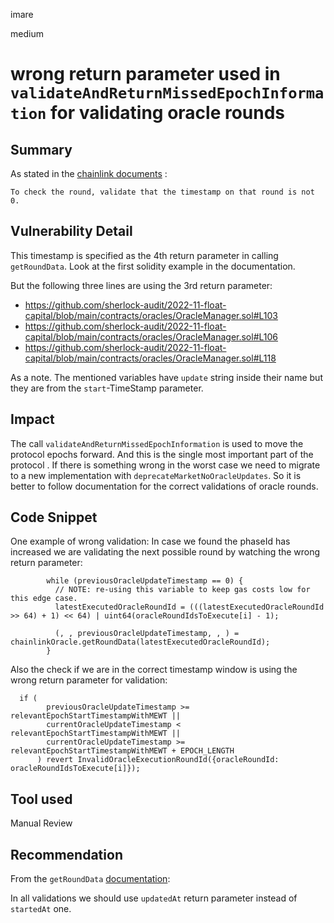 imare

medium

# wrong return parameter used in ``validateAndReturnMissedEpochInformation`` for validating oracle rounds

## Summary

As stated in the [chainlink documents](https://docs.chain.link/docs/data-feeds/price-feeds/historical-data/) :
```text
To check the round, validate that the timestamp on that round is not 0.
```

## Vulnerability Detail
This timestamp is specified as the 4th return parameter in calling ``getRoundData``. Look at the first solidity example in the documentation.

But the following three lines are using the 3rd return parameter:

* https://github.com/sherlock-audit/2022-11-float-capital/blob/main/contracts/oracles/OracleManager.sol#L103
* https://github.com/sherlock-audit/2022-11-float-capital/blob/main/contracts/oracles/OracleManager.sol#L106
* https://github.com/sherlock-audit/2022-11-float-capital/blob/main/contracts/oracles/OracleManager.sol#L118

As a note. The mentioned variables have ``update`` string inside their name but they are from the ``start``-TimeStamp parameter.

## Impact
The call ``validateAndReturnMissedEpochInformation`` is used to move the protocol epochs forward. And this is the single most important part of the protocol . If there is something wrong in the worst case we need to migrate to a new implementation with ``deprecateMarketNoOracleUpdates``.
So it is better to follow documentation for the correct validations of oracle rounds.

## Code Snippet
One example of wrong validation:
In case we found the phaseId has increased we are validating the next possible round by watching the wrong return parameter:

```solidity
        while (previousOracleUpdateTimestamp == 0) {
          // NOTE: re-using this variable to keep gas costs low for this edge case.
          latestExecutedOracleRoundId = (((latestExecutedOracleRoundId >> 64) + 1) << 64) | uint64(oracleRoundIdsToExecute[i] - 1);

          (, , previousOracleUpdateTimestamp, , ) = chainlinkOracle.getRoundData(latestExecutedOracleRoundId);
        }
```

Also the check if we are in the correct timestamp window is using the wrong return parameter for validation:

```solidity
  if (
        previousOracleUpdateTimestamp >= relevantEpochStartTimestampWithMEWT ||
        currentOracleUpdateTimestamp < relevantEpochStartTimestampWithMEWT ||
        currentOracleUpdateTimestamp >= relevantEpochStartTimestampWithMEWT + EPOCH_LENGTH
      ) revert InvalidOracleExecutionRoundId({oracleRoundId: oracleRoundIdsToExecute[i]});
```

## Tool used
Manual Review

## Recommendation
From the ``getRoundData`` [documentation](https://docs.chain.link/docs/data-feeds/price-feeds/api-reference/#getrounddata):

In all validations we should use ``updatedAt`` return parameter instead of ``startedAt`` one.